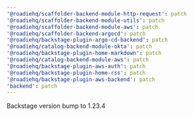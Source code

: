```yaml
---
'@roadiehq/scaffolder-backend-module-http-request': patch
'@roadiehq/scaffolder-backend-module-utils': patch
'@roadiehq/scaffolder-backend-module-aws': patch
'@roadiehq/scaffolder-backend-argocd': patch
'@roadiehq/backstage-plugin-argo-cd-backend': patch
'@roadiehq/catalog-backend-module-okta': patch
'@roadiehq/backstage-plugin-home-markdown': patch
'@roadiehq/catalog-backend-module-aws': patch
'@roadiehq/backstage-plugin-aws-auth': patch
'@roadiehq/backstage-plugin-home-rss': patch
'@roadiehq/backstage-plugin-aws-backend': patch
'backend': patch
---
```


Backstage version bump to 1.23.4
